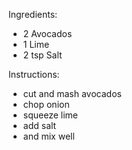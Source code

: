 Ingredients:
- 2 Avocados
- 1 Lime
- 2 tsp Salt

Instructions:
- cut and mash avocados
- chop onion
- squeeze lime
- add salt
- and mix well


